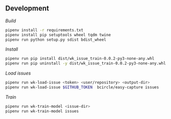 ## Development

*Build*

```bash
pipenv install -r requirements.txt
pipenv install pip setuptools wheel tqdm twine
pipenv run python setup.py sdist bdist_wheel
```

*Install*

```bash
pipenv run pip install dist/wk_issue_train-0.0.2-py3-none-any.whl
pipenv run pip uninstall -y dist/wk_issue_train-0.0.2-py3-none-any.whl
```

*Load issues*

```bash
pipenv run wk-load-issue <token> <user/repository> <output-dir>
pipenv run wk-load-issue $GITHUB_TOKEN  bcircle/easy-capture issues
```

*Train*

```bash
pipenv run wk-train-model <issue-dir>
pipenv run wk-train-model issues
```